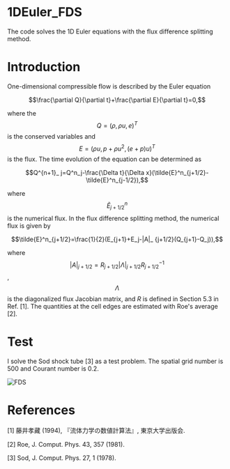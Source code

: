 # 1DEuler_FDS
The code solves the 1D Euler equations with the flux difference splitting method.

# Introduction
One-dimensional compressible flow is described by the Euler equation

$$\frac{\partial Q}{\partial t}+\frac{\partial E}{\partial t}=0,$$

where the $$Q=(\rho, \rho u, e)^T$$ is the conserved variables and $$E=(\rho u, p+\rho u^2, (e+p)u)^T$$ is the flux. The time evolution of the equation can be determined as

$$Q^{n+1}_ j=Q^n_j-\frac{\Delta t}{\Delta x}(\tilde{E}^n_{j+1/2}-\tilde{E}^n_{j-1/2}),$$

where $$\tilde{E}^n_{j+1/2}$$ is the numerical flux. In the flux difference splitting method, the numerical flux is given by

$$\tilde{E}^n_{j+1/2}=\frac{1}{2}(E_{j+1}+E_j-|A|_ {j+1/2}(Q_{j+1}-Q_j)),$$

where $$|A|_ {j+1/2}=R_{j+1/2}|\Lambda|_ {j+1/2}R^{-1}_{j+1/2}$$, $$\Lambda$$ is the diagonalized flux Jacobian matrix, and $R$ is defined in Section 5.3 in Ref. [1]. The quantities at the cell edges are estimated with Roe's average [2].

# Test

I solve the Sod shock tube [3] as a test problem. The spatial grid number is 500 and Courant number is 0.2.

![FDS](https://github.com/user-attachments/assets/7abc0c38-bdff-45b2-80a5-01057d4f1349)

# References
[1] 藤井孝藏 (1994), 『流体力学の数値計算法』, 東京大学出版会.

[2] Roe, J. Comput. Phys. 43, 357 (1981).

[3] Sod, J. Comput. Phys. 27, 1 (1978).
